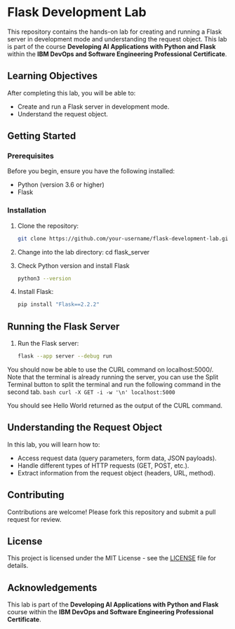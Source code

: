 # Flask Development Lab

This repository contains the hands-on lab for creating and running a Flask server in development mode and understanding the request object. This lab is part of the course **Developing AI Applications with Python and Flask** within the **IBM DevOps and Software Engineering Professional Certificate**.

## Learning Objectives

After completing this lab, you will be able to:
- Create and run a Flask server in development mode.
- Understand the request object.

## Getting Started

### Prerequisites

Before you begin, ensure you have the following installed:
- Python (version 3.6 or higher)
- Flask

### Installation

1. Clone the repository:
    ```bash
    git clone https://github.com/your-username/flask-development-lab.git
    ```
2. Change into the lab directory:
   cd flask_server
   
3. Check Python version and install Flask
    ```bash
    python3 --version
    ```
4. Install Flask:
    ```bash
    pip install "Flask==2.2.2"
    ```

## Running the Flask Server

1. Run the Flask server:
    ```bash
    flask --app server --debug run
    ```
    
You should now be able to use the CURL command on localhost:5000/. Note that the terminal is already running the server, you can use the Split Terminal button to split the terminal and run the following command in the second tab.
    ```bash
    curl -X GET -i -w '\n' localhost:5000
    ```
    
You should see Hello World returned as the output of the CURL command.

## Understanding the Request Object

In this lab, you will learn how to:
- Access request data (query parameters, form data, JSON payloads).
- Handle different types of HTTP requests (GET, POST, etc.).
- Extract information from the request object (headers, URL, method).

## Contributing

Contributions are welcome! Please fork this repository and submit a pull request for review.

## License

This project is licensed under the MIT License - see the [LICENSE](LICENSE) file for details.

## Acknowledgements

This lab is part of the **Developing AI Applications with Python and Flask** course within the **IBM DevOps and Software Engineering Professional Certificate**.
